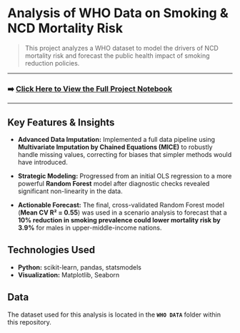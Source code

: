 # Analysis of WHO Data on Smoking & NCD Mortality Risk

> This project analyzes a WHO dataset to model the drivers of NCD mortality risk and forecast the public health impact of smoking reduction policies.

---

### ➡️ [**Click Here to View the Full Project Notebook**](WHO_Smoking_Mortality_Analysis.ipynb)

---

## Key Features & Insights

*   **Advanced Data Imputation:** Implemented a full data pipeline using **Multivariate Imputation by Chained Equations (MICE)** to robustly handle missing values, correcting for biases that simpler methods would have introduced.

*   **Strategic Modeling:** Progressed from an initial OLS regression to a more powerful **Random Forest** model after diagnostic checks revealed significant non-linearity in the data.

*   **Actionable Forecast:** The final, cross-validated Random Forest model (**Mean CV R² = 0.55**) was used in a scenario analysis to forecast that a **10% reduction in smoking prevalence could lower mortality risk by 3.9%** for males in upper-middle-income nations.

## Technologies Used
- **Python:** scikit-learn, pandas, statsmodels
- **Visualization:** Matplotlib, Seaborn

## Data
The dataset used for this analysis is located in the **`WHO DATA`** folder within this repository.
